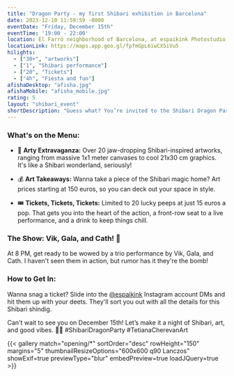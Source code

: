 ```yaml
---
title: "Dragon Party - my first Shibari exhibition in Barcelona"
date: 2023-12-10 11:59:59 -0800
eventDate: "Friday, December 15th"
eventTime: '19:00 - 22:00'
location: El Farró neighborhood of Barcelona, at espaikink Photostudio
locationLink: https://maps.app.goo.gl/fpfmGpL6iwCX5iVu5
hilights: 
  - ["30+", "artworks"]
  - ["1", "Shibari performance"]
  - ["20", "Tickets"]
  - ["4h", "Fiesta and fun"]
afishaDesktop: "afisha.jpg"
afishaMobile: "afisha_mobile.jpg"
rating: 5
layout: "shibari_event"
shortDescription: "Guess what? You’re invited to the Shibari Dragon Party Exhibition on December 15th! Get ready for a wild ride into the enchanting world of Shibari, curated by yours truly, Tetiana Cherevan."
---
```


### What's on the Menu:

- 🎨 **Arty Extravaganza:** Over 20 jaw-dropping Shibari-inspired artworks, ranging from massive 1x1 meter canvases to cool 21x30 cm graphics. It's like a Shibari wonderland, seriously!

- 💰 **Art Takeaways:** Wanna take a piece of the Shibari magic home? Art prices starting at 150 euros, so you can deck out your space in style.

- 🎟️ **Tickets, Tickets, Tickets:** Limited to 20 lucky peeps at just 15 euros a pop. That gets you into the heart of the action, a front-row seat to a live performance, and a drink to keep things chill.

### The Show: Vik, Gala, and Cath! 🌟

At 8 PM, get ready to be wowed by a trio performance by Vik, Gala, and Cath. I haven't seen them in action, but rumor has it they're the bomb!

### How to Get In:

Wanna snag a ticket? Slide into the [@espaikink](https://www.instagram.com/espaikink/) Instagram account DMs and hit them up with your deets. They'll sort you out with all the details for this Shibari shindig.

Can't wait to see you on December 15th! Let’s make it a night of Shibari, art, and good vibes. 🚀✨ #ShibariDragonParty #TetianaCherevanArt

{{< gallery match="opening/*" sortOrder="desc" rowHeight="150" margins="5" thumbnailResizeOptions="600x600 q90 Lanczos" showExif=true previewType="blur" embedPreview=true loadJQuery=true >}}
